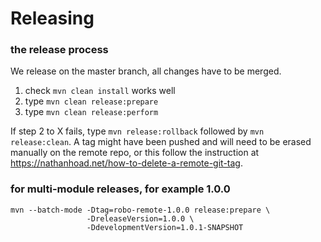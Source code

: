 Releasing
========

### the release process

We release on the master branch, all changes have to be merged.

1. check `mvn clean install` works well
2. type `mvn clean release:prepare`
3. type `mvn clean release:perform`

If step 2 to X fails, type `mvn release:rollback` followed by `mvn release:clean`. A tag might have been pushed and will need to be erased manually on the remote repo, or this follow the instruction at https://nathanhoad.net/how-to-delete-a-remote-git-tag.

### for multi-module releases, for example 1.0.0
```
mvn --batch-mode -Dtag=robo-remote-1.0.0 release:prepare \
                 -DreleaseVersion=1.0.0 \
                 -DdevelopmentVersion=1.0.1-SNAPSHOT
```